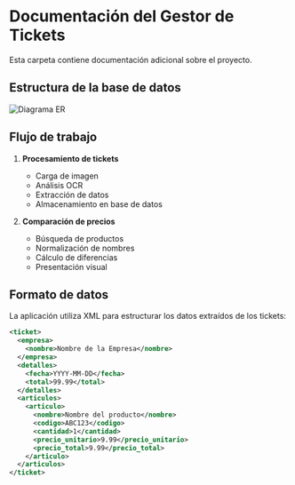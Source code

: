 # Documentación del Gestor de Tickets

Esta carpeta contiene documentación adicional sobre el proyecto.

## Estructura de la base de datos

![Diagrama ER](/docs/database_schema.png)

## Flujo de trabajo

1. **Procesamiento de tickets**
   - Carga de imagen
   - Análisis OCR
   - Extracción de datos
   - Almacenamiento en base de datos

2. **Comparación de precios**
   - Búsqueda de productos
   - Normalización de nombres
   - Cálculo de diferencias
   - Presentación visual

## Formato de datos

La aplicación utiliza XML para estructurar los datos extraídos de los tickets:

```xml
<ticket>
  <empresa>
    <nombre>Nombre de la Empresa</nombre>
  </empresa>
  <detalles>
    <fecha>YYYY-MM-DD</fecha>
    <total>99.99</total>
  </detalles>
  <articulos>
    <articulo>
      <nombre>Nombre del producto</nombre>
      <codigo>ABC123</codigo>
      <cantidad>1</cantidad>
      <precio_unitario>9.99</precio_unitario>
      <precio_total>9.99</precio_total>
    </articulo>
  </articulos>
</ticket>
```